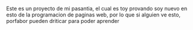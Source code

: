 Este es un proyecto de mi pasantia, el cual es toy provando 
soy nuevo en esto de la programacion de paginas web, por lo que si alguien ve esto, porfabor pueden driticar para poder aprender
